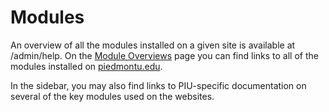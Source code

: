 # Modules
An overview of all the modules installed on a given site is available at /admin/help. On the [Module Overviews](/module-overviews.md) page you can find links to all of the modules installed on [piedmontu.edu](https://piedmontu.edu).

In the sidebar, you may also find links to PIU-specific documentation on several of the key modules used on the websites.
